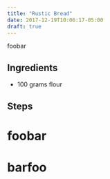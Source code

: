 ```yaml
---
title: "Rustic Bread"
date: 2017-12-19T10:06:17-05:00
draft: true
---
```


foobar

## Ingredients

<ul>
  <li class="ingredient">
    <span class="amount">100</span>
    <span class="unit">grams</span>
    <span class="name">flour</span>
  </li>
</ul>


## Steps

# foobar
# barfoo
